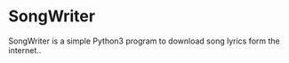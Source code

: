 SongWriter
==========


SongWriter is a simple Python3 program to download song lyrics form the internet..